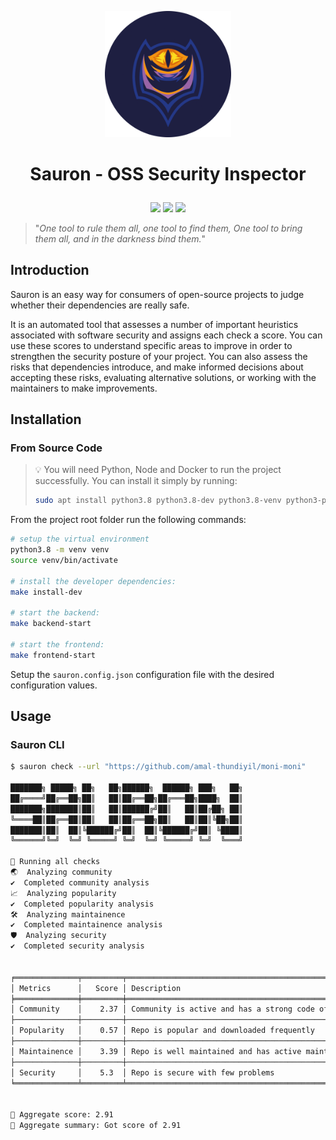 <p align='center'>
<img width="40%" src='./docs/images/logo.png'>
</p>

<h1>
<p align='center'>
Sauron - OSS Security Inspector
</p>
</h1>

<p align='center'>
<img src="https://github.com/amal-thundiyil/sauron/actions/workflows/actions.yml/badge.svg">
<a href="https://github.com/amal-thundiyil/sauron/blob/main/LICENSE"><img src="https://img.shields.io/badge/License-MIT-green.svg"></a>
<img src="https://visitor-badge.laobi.icu/badge?page_id=amal-thundiyil.sauron">
</p>

> "_One tool to rule them all, one tool to find them, One tool to bring them all, and in the darkness bind them._"

## Introduction

Sauron is an easy way for consumers of open-source projects to judge whether their dependencies are really safe.

It is an automated tool that assesses a number of important heuristics associated with software security and assigns each check a score. You can use these scores to understand specific areas to improve in order to strengthen the security posture of your project. You can also assess the risks that dependencies introduce, and make informed decisions about accepting these risks, evaluating alternative solutions, or working with the maintainers to make improvements.

## Installation

### From Source Code

> 💡 You will need Python, Node and Docker to run the project successfully. You can install it simply by running:
>
> ```sh
> sudo apt install python3.8 python3.8-dev python3.8-venv python3-pip nodejs npm
> ```

From the project root folder run the following commands:

```sh
# setup the virtual environment
python3.8 -m venv venv
source venv/bin/activate

# install the developer dependencies:
make install-dev

# start the backend:
make backend-start

# start the frontend:
make frontend-start
```

Setup the `sauron.config.json` configuration file with the desired configuration values.

## Usage

### Sauron CLI

```sh
$ sauron check --url "https://github.com/amal-thundiyil/moni-moni" 

███████╗ █████╗ ██╗   ██╗██████╗  ██████╗ ███╗   ██╗
██╔════╝██╔══██╗██║   ██║██╔══██╗██╔═══██╗████╗  ██║
███████╗███████║██║   ██║██████╔╝██║   ██║██╔██╗ ██║
╚════██║██╔══██║██║   ██║██╔══██╗██║   ██║██║╚██╗██║
███████║██║  ██║╚██████╔╝██║  ██║╚██████╔╝██║ ╚████║
╚══════╝╚═╝  ╚═╝ ╚═════╝ ╚═╝  ╚═╝ ╚═════╝ ╚═╝  ╚═══╝

🧐 Running all checks
🌏  Analyzing community
✔️  Completed community analysis
📈️  Analyzing popularity
✔️  Completed popularity analysis
🛠️  Analyzing maintainence
✔️  Completed maintainence analysis
🛡️  Analyzing security
✔️  Completed security analysis


╒══════════════╤═════════╤══════════════════════════════════════════════════════╕
│ Metrics      │   Score │ Description                                          │
╞══════════════╪═════════╪══════════════════════════════════════════════════════╡
│ Community    │    2.37 │ Community is active and has a strong code of conduct │
├──────────────┼─────────┼──────────────────────────────────────────────────────┤
│ Popularity   │    0.57 │ Repo is popular and downloaded frequently            │
├──────────────┼─────────┼──────────────────────────────────────────────────────┤
│ Maintainence │    3.39 │ Repo is well maintained and has active maintainers   │
├──────────────┼─────────┼──────────────────────────────────────────────────────┤
│ Security     │    5.3  │ Repo is secure with few problems                     │
╘══════════════╧═════════╧══════════════════════════════════════════════════════╛


🚩 Aggregate score: 2.91
📜 Aggregate summary: Got score of 2.91
```
